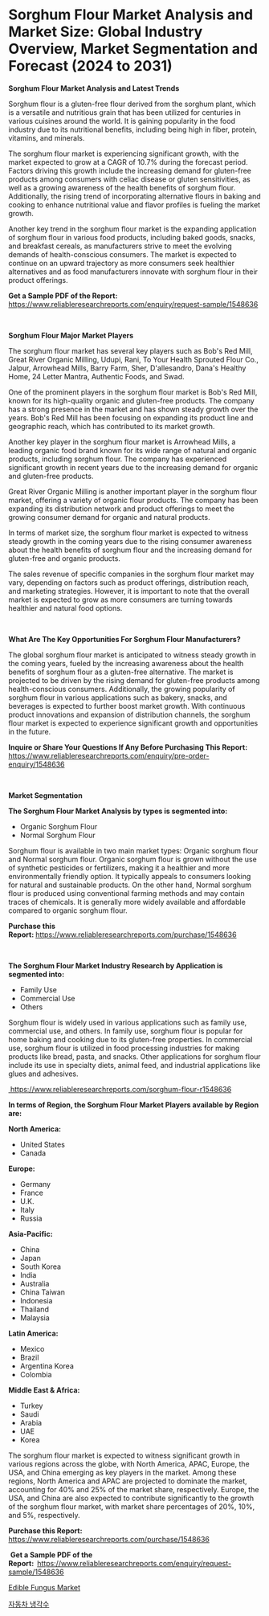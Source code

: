 <p><h1>Sorghum Flour Market Analysis and Market Size: Global Industry Overview, Market Segmentation and Forecast (2024 to 2031)</h1></p><p><strong>Sorghum Flour Market Analysis and Latest Trends</strong></p>
<p><p>Sorghum flour is a gluten-free flour derived from the sorghum plant, which is a versatile and nutritious grain that has been utilized for centuries in various cuisines around the world. It is gaining popularity in the food industry due to its nutritional benefits, including being high in fiber, protein, vitamins, and minerals.</p><p>The sorghum flour market is experiencing significant growth, with the market expected to grow at a CAGR of 10.7% during the forecast period. Factors driving this growth include the increasing demand for gluten-free products among consumers with celiac disease or gluten sensitivities, as well as a growing awareness of the health benefits of sorghum flour. Additionally, the rising trend of incorporating alternative flours in baking and cooking to enhance nutritional value and flavor profiles is fueling the market growth.</p><p>Another key trend in the sorghum flour market is the expanding application of sorghum flour in various food products, including baked goods, snacks, and breakfast cereals, as manufacturers strive to meet the evolving demands of health-conscious consumers. The market is expected to continue on an upward trajectory as more consumers seek healthier alternatives and as food manufacturers innovate with sorghum flour in their product offerings.</p></p>
<p><strong>Get a Sample PDF of the Report:&nbsp;</strong> <a href="https://www.reliableresearchreports.com/enquiry/request-sample/1548636">https://www.reliableresearchreports.com/enquiry/request-sample/1548636</a></p>
<p>&nbsp;</p>
<p><strong>Sorghum Flour Major Market Players</strong></p>
<p><p>The sorghum flour market has several key players such as Bob's Red Mill, Great River Organic Milling, Udupi, Rani, To Your Health Sprouted Flour Co., Jalpur, Arrowhead Mills, Barry Farm, Sher, D'allesandro, Dana's Healthy Home, 24 Letter Mantra, Authentic Foods, and Swad. </p><p>One of the prominent players in the sorghum flour market is Bob's Red Mill, known for its high-quality organic and gluten-free products. The company has a strong presence in the market and has shown steady growth over the years. Bob's Red Mill has been focusing on expanding its product line and geographic reach, which has contributed to its market growth. </p><p>Another key player in the sorghum flour market is Arrowhead Mills, a leading organic food brand known for its wide range of natural and organic products, including sorghum flour. The company has experienced significant growth in recent years due to the increasing demand for organic and gluten-free products. </p><p>Great River Organic Milling is another important player in the sorghum flour market, offering a variety of organic flour products. The company has been expanding its distribution network and product offerings to meet the growing consumer demand for organic and natural products. </p><p>In terms of market size, the sorghum flour market is expected to witness steady growth in the coming years due to the rising consumer awareness about the health benefits of sorghum flour and the increasing demand for gluten-free and organic products. </p><p>The sales revenue of specific companies in the sorghum flour market may vary, depending on factors such as product offerings, distribution reach, and marketing strategies. However, it is important to note that the overall market is expected to grow as more consumers are turning towards healthier and natural food options.</p></p>
<p>&nbsp;</p>
<p><strong>What Are The Key Opportunities For Sorghum Flour Manufacturers?</strong></p>
<p><p>The global sorghum flour market is anticipated to witness steady growth in the coming years, fueled by the increasing awareness about the health benefits of sorghum flour as a gluten-free alternative. The market is projected to be driven by the rising demand for gluten-free products among health-conscious consumers. Additionally, the growing popularity of sorghum flour in various applications such as bakery, snacks, and beverages is expected to further boost market growth. With continuous product innovations and expansion of distribution channels, the sorghum flour market is expected to experience significant growth and opportunities in the future.</p></p>
<p><strong>Inquire or Share Your Questions If Any Before Purchasing This Report:</strong> <a href="https://www.reliableresearchreports.com/enquiry/pre-order-enquiry/1548636">https://www.reliableresearchreports.com/enquiry/pre-order-enquiry/1548636</a></p>
<p>&nbsp;</p>
<p><strong>Market Segmentation</strong></p>
<p><strong>The Sorghum Flour Market Analysis by types is segmented into:</strong></p>
<p><ul><li>Organic Sorghum Flour</li><li>Normal Sorghum Flour</li></ul></p>
<p><p>Sorghum flour is available in two main market types: Organic sorghum flour and Normal sorghum flour. Organic sorghum flour is grown without the use of synthetic pesticides or fertilizers, making it a healthier and more environmentally friendly option. It typically appeals to consumers looking for natural and sustainable products. On the other hand, Normal sorghum flour is produced using conventional farming methods and may contain traces of chemicals. It is generally more widely available and affordable compared to organic sorghum flour.</p></p>
<p><strong>Purchase this Report:&nbsp;</strong><a href="https://www.reliableresearchreports.com/purchase/1548636">https://www.reliableresearchreports.com/purchase/1548636</a></p>
<p>&nbsp;</p>
<p><strong>The Sorghum Flour Market Industry Research by Application is segmented into:</strong></p>
<p><ul><li>Family Use</li><li>Commercial Use</li><li>Others</li></ul></p>
<p><p>Sorghum flour is widely used in various applications such as family use, commercial use, and others. In family use, sorghum flour is popular for home baking and cooking due to its gluten-free properties. In commercial use, sorghum flour is utilized in food processing industries for making products like bread, pasta, and snacks. Other applications for sorghum flour include its use in specialty diets, animal feed, and industrial applications like glues and adhesives.</p></p>
<p><a href="https://www.reliableresearchreports.com/sorghum-flour-r1548636">&nbsp;https://www.reliableresearchreports.com/sorghum-flour-r1548636</a></p>
<p><strong>In terms of Region, the Sorghum Flour Market Players available by Region are:</strong></p>
<p>
    <p> <strong> North America: </strong>
        <ul>
            <li>United States</li>
            <li>Canada</li>
        </ul>
        </p> 
    <p> <strong> Europe: </strong>
        <ul>
            <li>Germany</li>
            <li>France</li>
            <li>U.K.</li>
            <li>Italy</li>
            <li>Russia</li>
        </ul>
        </p> 
    <p> <strong> Asia-Pacific: </strong>
        <ul>
            <li>China</li>
            <li>Japan</li>
            <li>South Korea</li>
            <li>India</li>
            <li>Australia</li>
            <li>China Taiwan</li>
            <li>Indonesia</li>
            <li>Thailand</li>
            <li>Malaysia</li>
        </ul>
        </p> 
    <p> <strong> Latin America: </strong>
        <ul>
            <li>Mexico</li>
            <li>Brazil</li>
            <li>Argentina Korea</li>
            <li>Colombia</li>
        </ul>
        </p> 
    <p> <strong> Middle East & Africa: </strong>
        <ul>
            <li>Turkey</li>
            <li>Saudi</li>
            <li>Arabia</li>
            <li>UAE</li>
            <li>Korea</li>
        </ul>
    </p>
    </p>
<p><p>The sorghum flour market is expected to witness significant growth in various regions across the globe, with North America, APAC, Europe, the USA, and China emerging as key players in the market. Among these regions, North America and APAC are projected to dominate the market, accounting for 40% and 25% of the market share, respectively. Europe, the USA, and China are also expected to contribute significantly to the growth of the sorghum flour market, with market share percentages of 20%, 10%, and 5%, respectively.</p></p>
<p><strong>Purchase this Report: </strong><a href="https://www.reliableresearchreports.com/purchase/1548636">https://www.reliableresearchreports.com/purchase/1548636</a></p>
<p>&nbsp;<strong>Get a Sample PDF of the Report:&nbsp;&nbsp;</strong><a href="https://www.reliableresearchreports.com/enquiry/request-sample/1548636">https://www.reliableresearchreports.com/enquiry/request-sample/1548636</a></p>
<p><strong></strong></p>
<p><p><a href="https://github.com/nancykennedykellievqfqt2/Market-Research-Report-List-1/blob/main/edible-fungus-market.md">Edible Fungus Market</a></p><p><a href="https://medium.com/@hermanokutneva7878567/%EC%9E%90%EB%8F%99%EC%B0%A8-%EB%83%89%EA%B0%81%EC%88%98-%EC%8B%9C%EC%9E%A5-%EA%B7%9C%EB%AA%A8-%EC%8B%9C%EC%9E%A5-%EC%A0%84%EB%A7%9D-%EB%B0%8F-%EC%8B%9C%EC%9E%A5-%EC%98%88%EC%B8%A1-2024%EB%85%84%EB%B6%80%ED%84%B0-2031%EB%85%84%EA%B9%8C%EC%A7%80-8d1518a20903">자동차 냉각수</a></p></p>
